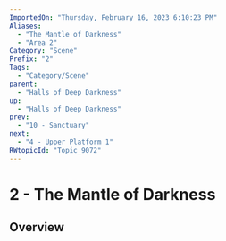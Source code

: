 ```yaml
---
ImportedOn: "Thursday, February 16, 2023 6:10:23 PM"
Aliases:
  - "The Mantle of Darkness"
  - "Area 2"
Category: "Scene"
Prefix: "2"
Tags:
  - "Category/Scene"
parent:
  - "Halls of Deep Darkness"
up:
  - "Halls of Deep Darkness"
prev:
  - "10 - Sanctuary"
next:
  - "4 - Upper Platform 1"
RWtopicId: "Topic_9072"
---
```

# 2 - The Mantle of Darkness
## Overview
